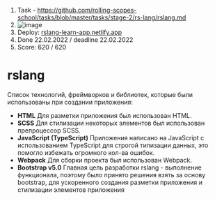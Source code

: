 1. Task - https://github.com/rolling-scopes-school/tasks/blob/master/tasks/stage-2/rs-lang/rslang.md
2. ![image](https://user-images.githubusercontent.com/36926728/155027866-e45d712b-1031-4c7c-b223-e159a55f2d59.png)
3. Deploy: [rslang-learn-app.netlify.app](https://rslang-learn-app.netlify.app/)
4. Done 22.02.2022 / deadline  22.02.2022 
5. Score: 620 / 620

# rslang
Список технологий, фреймворков и библиотек, которые были использованы при создании приложения:
* **HTML**
Для разметки приложения был использован HTML.
* **SCSS**
Для стилизации некоторых элементов был использован препроцессор SCSS.
* **JavaScript (TypeScript)**
Приложения написано на JavaScript с использованием TypeScript для строгой типизации данных, это помогло избежать огромного кол-ва ошибок.
* **Webpack**
Для сборки проекта был использован Webpack.
* **Bootstrap v5.0**
Главная цель разработки rslang - выполнение функционала, поэтому было принято решения взять за основу bootstrap, для ускоренного создания разметки приложения и стилизации элементов приложения
